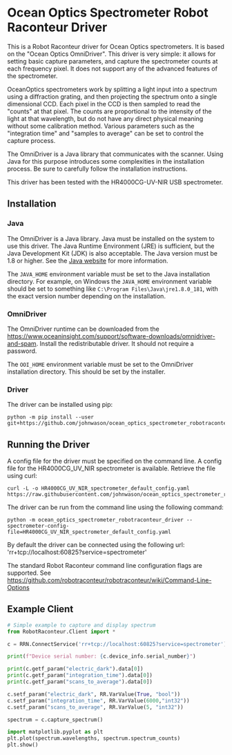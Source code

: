 # Ocean Optics Spectrometer Robot Raconteur Driver

This is a Robot Raconteur driver for Ocean Optics spectrometers. It is based on the "Ocean Optics OmniDriver". This driver is very simple: it allows for setting basic capture parameters, and capture the spectrometer counts at each frequency pixel. It does not support any of the advanced features of the spectrometer.

OceanOptics spectrometers work by splitting a light input into a spectrum using a diffraction grating, and then projecting the spectrum onto a single dimensional CCD. Each pixel in the CCD is then sampled to read the "counts" at that pixel. The counts are proportional to the intensity of the light at that wavelength, but do not have any direct physical meaning without some calibration method. Various parameters such as the "integration time" and "samples to average" can be set to control the capture process.

The OmniDriver is a Java library that communicates with the scanner. Using Java for this purpose introduces some complexities in the installation process. Be sure to carefully follow the installation instructions.

This driver has been tested with the HR4000CG-UV-NIR USB spectrometer.

## Installation

### Java

The OmniDriver is a Java library. Java must be installed on the system to use this driver. The Java Runtime Environment (JRE) is sufficient, but the Java Development Kit (JDK) is also acceptable. The Java version must be 1.8 or higher. See the [Java website](https://www.java.com/en/download/) for more information.

The `JAVA_HOME` environment variable must be set to the Java installation directory. For example, on Windows the `JAVA_HOME` environment variable should be set to something like
 `C:\Program Files\Java\jre1.8.0_181`, with the exact version number depending on the installation.

### OmniDriver

The OmniDriver runtime can be downloaded from the https://www.oceaninsight.com/support/software-downloads/omnidriver-and-spam. Install the redistributable driver. It should not require a password.

The `OOI_HOME` environment variable must be set to the OmniDriver installation directory. This should be set by the installer.

### Driver

The driver can be installed using pip:

```
python -m pip install --user git+https://github.com/johnwason/ocean_optics_spectrometer_robotraconteur_driver.git
```

## Running the Driver

A config file for the driver must be specified on the command line. A config file for the HR4000CG_UV_NIR spectrometer is available. Retrieve the file using curl:

```
curl -L -o HR4000CG_UV_NIR_spectrometer_default_config.yaml https://raw.githubusercontent.com/johnwason/ocean_optics_spectrometer_robotraconteur_driver/main/config/HR4000CG_UV_NIR_spectrometer_default_config.yaml
```

The driver can be run from the command line using the following command:

```
python -m ocean_optics_spectrometer_robotraconteur_driver --spectrometer-config-file=HR4000CG_UV_NIR_spectrometer_default_config.yaml
```

By default the driver can be connected using the following url: 'rr+tcp://localhost:60825?service=spectrometer'

The standard Robot Raconteur command line configuration flags are supported. See https://github.com/robotraconteur/robotraconteur/wiki/Command-Line-Options

## Example Client

```python
# Simple example to capture and display spectrum
from RobotRaconteur.Client import *

c = RRN.ConnectService('rr+tcp://localhost:60825?service=spectrometer')

print(f"Device serial number: {c.device_info.serial_number}")

print(c.getf_param("electric_dark").data[0])
print(c.getf_param("integration_time").data[0])
print(c.getf_param("scans_to_average").data[0])

c.setf_param("electric_dark", RR.VarValue(True, "bool"))
c.setf_param("integration_time", RR.VarValue(6000,"int32"))
c.setf_param("scans_to_average", RR.VarValue(5, "int32"))

spectrum = c.capture_spectrum()

import matplotlib.pyplot as plt
plt.plot(spectrum.wavelengths, spectrum.spectrum_counts)
plt.show()
```